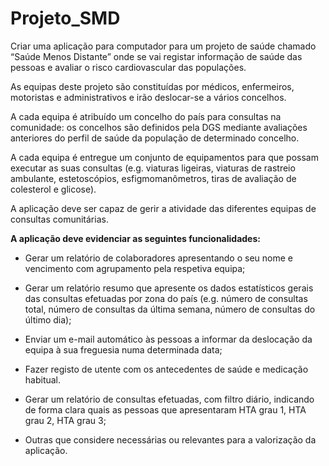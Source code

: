 # Projeto_SMD

Criar uma aplicação para computador para um projeto de saúde chamado “Saúde Menos Distante” onde se vai registar informação de saúde das pessoas e avaliar o risco cardiovascular das populações.

As equipas deste projeto são constituídas por médicos, enfermeiros, motoristas e administrativos e irão deslocar-se a vários concelhos.

A cada equipa é atribuído um concelho do país para consultas na comunidade: os concelhos são definidos pela DGS mediante avaliações anteriores do perfil de saúde da população de determinado concelho. 

A cada equipa é entregue um conjunto de equipamentos para que possam executar as suas consultas (e.g. viaturas ligeiras, viaturas de rastreio ambulante, estetoscópios, esfigmomanômetros, tiras de avaliação de colesterol e glicose).

A aplicação deve ser capaz de gerir a atividade das diferentes equipas de consultas comunitárias.

**A aplicação deve evidenciar as seguintes funcionalidades:**

* Gerar um relatório de colaboradores apresentando o seu nome e vencimento com agrupamento pela respetiva equipa;

* Gerar um relatório resumo que apresente os dados estatísticos gerais das consultas efetuadas por zona do país (e.g. número de consultas total, número de consultas da última semana, número de consultas do último dia); 

* Enviar um e-mail automático às pessoas a informar da deslocação da equipa à sua freguesia numa determinada data;

* Fazer registo de utente com os antecedentes de saúde e medicação habitual.

* Gerar um relatório de consultas efetuadas, com filtro diário, indicando de forma clara quais as pessoas que apresentaram HTA grau 1, HTA grau 2, HTA grau 3;

* Outras que considere necessárias ou relevantes para a valorização da aplicação.
